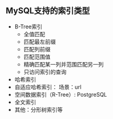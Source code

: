 ## MySQL支持的索引类型
- B-Tree索引
    - 全值匹配
    - 匹配最左前缀
    - 匹配列前缀
    - 匹配范围值
    - 精确匹配某一列并范围匹配另一列
    - 只访问索引的查询
- 哈希索引
- 自适应哈希索引： 场景：url
- 空间数据索引（R-Tree）: PostgreSQL
- 全文索引
- 其他：分形树索引等

